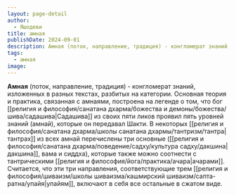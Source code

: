 ```yaml
---
layout: page-detail
author:
  - Яшодеви
title: амная
publishDate: 2024-09-01
description: Амная (поток, направление, традиция) - конгломерат знаний, изложенных в разных текстах, разбитых на категории. Основная теория и практика, связанная с амнаями, построена на легенде о том, что бог Садашива из своих пяти ликов проявил пять уровней знаний (амнай), которые он передавал Шакти.
tags:
  - амная
image:
---
```

**Амная** (поток, направление, традиция) - конгломерат знаний, изложенных в разных текстах, разбитых на категории. Основная теория и практика, связанная с амнаями, построена на легенде о том, что бог [[религия и философия/санатана дхарма/божества и демоны/божества/шива/садашива|Садашива]] из своих пяти ликов проявил пять уровней знаний (амнай), которые он передавал Шакти. В некоторых [[религия и философия/санатана дхарма/школы санатана дхармы/тантризм/тантра|тантрах]] из всех амнай перечислены три основные ([[религия и философия/санатана дхарма/поведение/садху/культура садху/дакшина|дакшина]], вама и сиддха), которые также можно соотнести с тантрическими [[религия и философия/йога/практика/ачара|ачарами]]. Считается, что эти три направления, соответствующие трем [[религия и философия/шиваизм/школы шиваизма/кашмирский шиваизм/сапта-ратна/упайя|упайям]], включают в себя все остальные в сжатом виде.

